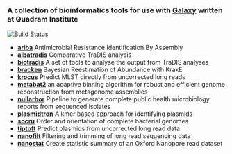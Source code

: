 ### A collection of bioinformatics tools for use with [Galaxy](https://galaxyproject.org/) written at Quadram Institute

[![Build Status](https://travis-ci.com/quadram-institute-bioscience/galaxy-tools.svg?branch=master)](https://travis-ci.com/quadram-institute-bioscience/galaxy-tools)

- **[ariba](https://github.com/sanger-pathogens/ariba)** Antimicrobial Resistance Identification By Assembly
- **[albatradis](https://github.com/quadram-institute-bioscience/albatradis)** Comparative TraDIS analysis
- **[biotradis](https://github.com/sanger-pathogens/bio-tradis)** A set of tools to analyse the output from TraDIS analyses
- **[bracken](https://ccb.jhu.edu/software/bracken/index.shtml)** Bayesian Reestimation of Abundance with KrakE
- **[krocus](https://github.com/quadram-institute-bioscience/krocus)** Predict MLST directly from uncorrected long reads
- **[metabat2](https://bitbucket.org/berkeleylab/metabat)** an adaptive binning algorithm for robust and efficient genome reconstruction from metagenome assemblies
- **[nullarbor](https://github.com/tseemann/nullarbor)** Pipeline to generate complete public health microbiology reports from sequenced isolates
- **[plasmidtron](https://github.com/sanger-pathogens/plasmidtron)** A kmer based approach for identifying plasmids
- **[socru](https://github.com/quadram-institute-bioscience/socru)** Order and orientation of complete bacterial genomes
- **[tiptoft](https://github.com/quadram-institute-bioscience/tiptoft)** Predict plasmids from uncorrected long read data
- **[nanofilt](https://github.com/wdecoster/nanofilt)** Filtering and trimming of long read sequencing data
- **[nanostat](https://github.com/wdecoster/nanostat)** Create statistic summary of an Oxford Nanopore read dataset

